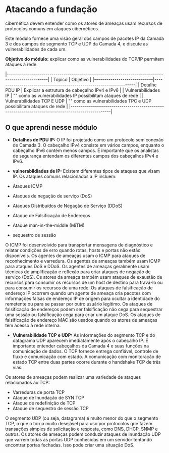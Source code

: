 # Atacando a fundação

cibernética devem entender como os atores de ameaças usam recursos de protocolos comuns em ataques cibernéticos.

Este módulo fornece uma visão geral dos campos de pacotes IP da Camada 3 e dos campos de segmento TCP e UDP da Camada 4, e discute as vulnerabilidades de cada um.

**Objetivo do módulo:** explicar como as vulnerabilidades do TCP/IP permitem ataques à rede.

|--------------------------------------------------------------------------------------------------|
| Tópico                      |                     Objetivo                                       |
|-----------------------------|--------------------------------------------------------------------|
| Detalhe PDU IP              | Explicar a estrutura de cabeçalho IPv4 e IPv6                      |
| Vulnerabilidades IP         | "" como as vulnerabilidades IP possibilitam ataques de rede        |
| Vulnerabilidades TCP E UDP  | "" como as vulnerabilidades TPC e UDP possibilitam ataques de rede |
|--------------------------------------------------------------------------------------------------|

## O que aprendi nesse módulo

- **Detalhes de PDU IP:** O IP foi projetado como um protocolo sem conexão de Camada 3. O cabeçalho IPv4 consiste em vários campos, enquanto o cabeçalho IPv6 contém menos campos. É importante que os analistas de segurança entendam os diferentes campos dos cabeçalhos IPv4 e IPv6.

- **vulnerabildiades de IP:** Existem diferentes tipos de ataques que visam IP. Os ataques comuns relacionados a IP incluem:

- Ataques ICMP
- Ataques de negação de serviço (DoS)
- Ataques Distribuídos de Negação de Serviço (DDoS)
- Ataque de Falsificação de Endereços
- Ataque man-in-the-middle (MiTM)
- sequestro de sessão

O ICMP foi desenvolvido para transportar mensagens de diagnóstico e relatar condições de erro quando rotas, hosts e portas não estão disponíveis.
Os agentes de ameaças usam o ICMP para ataques de reconhecimento e varredura.
Os agentes de ameaças também usam ICMP para ataques DoS e DDoS.
Os agentes de ameaças geralmente usam técnicas de amplificação e reflexão para criar ataques de negação de serviço (DoS).
Os atores da ameaça também usam ataques de exaustão de recursos para consumir os recursos de um host de destino para travá-lo ou para consumir os recursos de uma rede.
Os ataques de falsificação de endereço IP ocorrem quando um agente de ameaça cria pacotes com informações falsas de endereço IP de origem para ocultar a identidade do remetente ou para se passar por outro usuário legítimo.
Os ataques de falsificação de endereços podem ser falsificação não cega para sequestrar uma sessão ou falsificação cega para criar um ataque DoS.
Os ataques de falsificação de endereço MAC são usados quando os atores de ameaças têm acesso à rede interna.

- **Vulnerabilidade TCP e UDP:** As informações do segmento TCP e do datagrama UDP aparecem imediatamente após o cabeçalho IP. É importante entender cabeçalhos da Camada 4 e suas funções na comunicação de dados.
O TCP fornece entrega confiável, controle de fluxo e comunicação com estado. A comunicação com monitoração de estado TCP entre duas partes ocorre durante o handshake TCP de três vias.

Os atores de ameaças podem realizar uma variedade de ataques relacionados ao TCP:

- Varreduras de porta TCP
- Ataque de Inundação de SYN TCP
- Ataque de redefinição de TCP
- Ataque de sequestro de sessão TCP

O segmento UDP (ou seja, datagrama) é muito menor do que o segmento TCP, o que o torna muito desejável para uso por protocolos que fazem transações simples de solicitação e resposta, como DNS, DHCP, SNMP e outros. Os atores de ameaças podem conduzir ataques de inundação UDP que varrem todas as portas UDP conhecidas em um servidor tentando encontrar portas fechadas. Isso pode criar uma situação DoS.